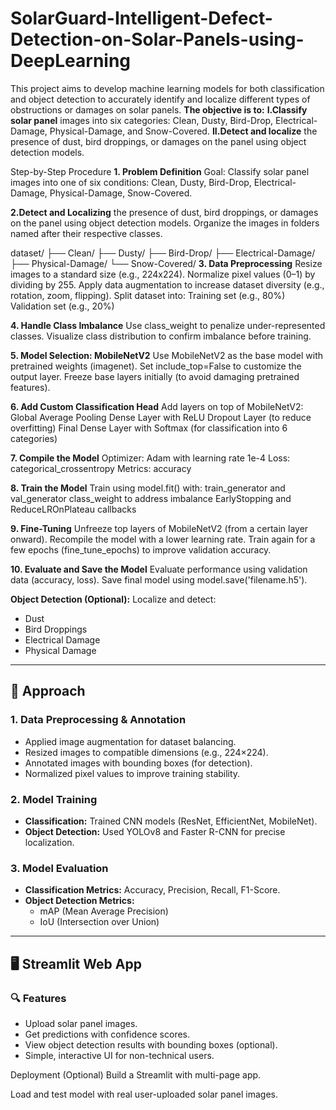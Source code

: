 # SolarGuard-Intelligent-Defect-Detection-on-Solar-Panels-using-DeepLearning
This project aims to develop machine learning models for both classification and object detection to accurately identify and localize different types of obstructions or damages on solar panels. 
**The objective is to:**
**I.Classify solar panel** images into six categories: Clean, Dusty, Bird-Drop, Electrical-Damage, Physical-Damage, and Snow-Covered.
**II.Detect and localize** the presence of dust, bird droppings, or damages on the panel using object detection models.

 
 Step-by-Step Procedure
**1. Problem Definition**
Goal: Classify solar panel images into one of six conditions:
Clean, Dusty, Bird-Drop, Electrical-Damage, Physical-Damage, Snow-Covered.

**2.Detect and Localizing** the presence of dust, bird droppings, or damages on the panel using object detection models.
Organize the images in folders named after their respective classes.

dataset/
├── Clean/
├── Dusty/
├── Bird-Drop/
├── Electrical-Damage/
├── Physical-Damage/
└── Snow-Covered/
**3. Data Preprocessing**
Resize images to a standard size (e.g., 224x224).
Normalize pixel values (0–1) by dividing by 255.
Apply data augmentation to increase dataset diversity (e.g., rotation, zoom, flipping).
Split dataset into:
Training set (e.g., 80%)
Validation set (e.g., 20%)

**4. Handle Class Imbalance**
Use class_weight to penalize under-represented classes.
Visualize class distribution to confirm imbalance before training.

**5. Model Selection: MobileNetV2**
Use MobileNetV2 as the base model with pretrained weights (imagenet).
Set include_top=False to customize the output layer.
Freeze base layers initially (to avoid damaging pretrained features).

**6. Add Custom Classification Head**
Add layers on top of MobileNetV2:
Global Average Pooling
Dense Layer with ReLU
Dropout Layer (to reduce overfitting)
Final Dense Layer with Softmax (for classification into 6 categories)

**7. Compile the Model**
Optimizer: Adam with learning rate 1e-4
Loss: categorical_crossentropy
Metrics: accuracy

**8. Train the Model**
Train using model.fit() with:
train_generator and val_generator
class_weight to address imbalance
EarlyStopping and ReduceLROnPlateau callbacks

**9. Fine-Tuning**
Unfreeze top layers of MobileNetV2 (from a certain layer onward).
Recompile the model with a lower learning rate.
Train again for a few epochs (fine_tune_epochs) to improve validation accuracy.

**10. Evaluate and Save the Model**
Evaluate performance using validation data (accuracy, loss).
Save final model using model.save('filename.h5').


**Object Detection (Optional):** Localize and detect:
  - Dust  
  - Bird Droppings  
  - Electrical Damage  
  - Physical Damage

---

## 🧠 Approach

### 1. Data Preprocessing & Annotation
- Applied image augmentation for dataset balancing.
- Resized images to compatible dimensions (e.g., 224×224).
- Annotated images with bounding boxes (for detection).
- Normalized pixel values to improve training stability.

### 2. Model Training
- **Classification:** Trained CNN models (ResNet, EfficientNet, MobileNet).
- **Object Detection:** Used YOLOv8 and Faster R-CNN for precise localization.

### 3. Model Evaluation
- **Classification Metrics:** Accuracy, Precision, Recall, F1-Score.
- **Object Detection Metrics:** 
  - mAP (Mean Average Precision)  
  - IoU (Intersection over Union)

---

## 🖥️ Streamlit Web App

### 🔍 Features
- Upload solar panel images.
- Get predictions with confidence scores.
- View object detection results with bounding boxes (optional).
- Simple, interactive UI for non-technical users.

 Deployment (Optional)
Build a Streamlit with multi-page app.

Load and test model with real user-uploaded solar panel images.
